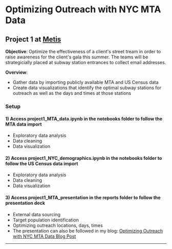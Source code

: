 Optimizing Outreach with NYC MTA Data
==============================

## Project 1 at [Metis](www.thisismetis.com)
**Objective**: Optimize the effectiveness of a client's street tream in order to raise awareness for the client's gala this summer. The teams will be strategicially placed at subway station entrances to collect email addresses.

**Overview**:
- Gather data by importing publicly available MTA and US Census data
- Create data visualizations that identify the optimal subway stations for outreach as well as the days and times at those stations

### Setup

#### 1) Access project1_MTA_data.ipynb in the notebooks folder to follow the MTA data import
* Exploratory data analysis
* Data cleaning
* Data visualization

#### 2) Access project1_NYC_demographics.ipynb in the notebooks folder to follow the US Census data import
* Exploratory data analysis
* Data cleaning
* Data visualization

#### 3) Access project1_MTA_presentation in the reports folder to follow the presentation deck
* External data sourcing
* Target population identification
* Optimizing outreach locations, days, times
* The presentation can also be followed in my blog: <a href="https://eunchanity.github.io/2020/07/06/MTA/" target="_blank">Optimizing Outreach with NYC MTA Data Blog Post</a><br/>

--------